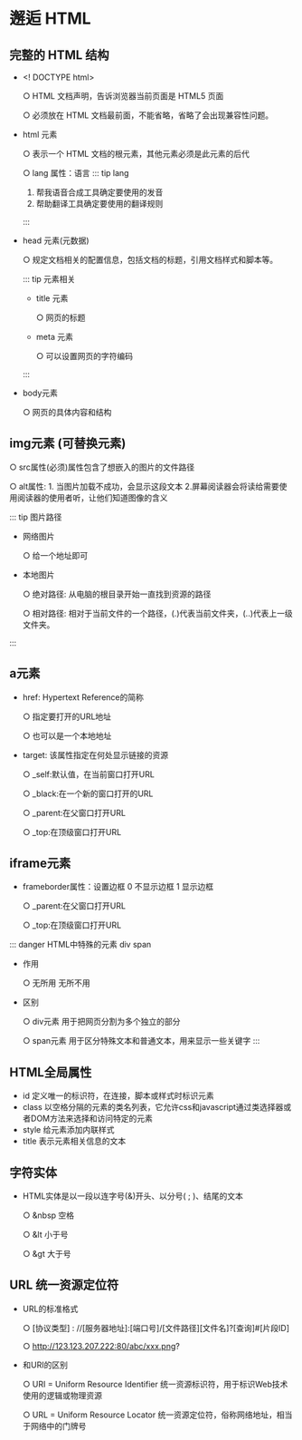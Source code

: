 # 邂逅 HTML

## 完整的 HTML 结构

- <! DOCTYPE html>

  ○ HTML 文档声明，告诉浏览器当前页面是 HTML5 页面

  ○ 必须放在 HTML 文档最前面，不能省略，省略了会出现兼容性问题。

- html 元素

  ○ 表示一个 HTML 文档的根元素，其他元素必须是此元素的后代

  ○ lang 属性：语言
  ::: tip lang
  1. 帮我语音合成工具确定要使用的发音
  2. 帮助翻译工具确定要使用的翻译规则

  :::

- head 元素(元数据)

  ○ 规定文档相关的配置信息，包括文档的标题，引用文档样式和脚本等。
  
  ::: tip 元素相关
  * title 元素

    ○ 网页的标题
  * meta 元素

    ○ 可以设置网页的字符编码

  :::

* body元素

  ○ 网页的具体内容和结构

## img元素 (可替换元素)
  
  ○ src属性(必须)属性包含了想嵌入的图片的文件路径
  
  ○ alt属性: 1. 当图片加载不成功，会显示这段文本 2.屏幕阅读器会将读给需要使用阅读器的使用者听，让他们知道图像的含义

  ::: tip 图片路径
  * 网络图片

    ○ 给一个地址即可
  * 本地图片

    ○ 绝对路径: 从电脑的根目录开始一直找到资源的路径

    ○ 相对路径: 相对于当前文件的一个路径，(.)代表当前文件夹，(..)代表上一级文件夹。

  :::

## a元素

 * href: Hypertext Reference的简称
   
   ○ 指定要打开的URL地址
   
   ○ 也可以是一个本地地址

  * target: 该属性指定在何处显示链接的资源

    ○ _self:默认值，在当前窗口打开URL

    ○ _black:在一个新的窗口打开的URL

    ○ _parent:在父窗口打开URL

    ○ _top:在顶级窗口打开URL
  
## iframe元素

 - frameborder属性：设置边框 0 不显示边框 1 显示边框

    ○ _parent:在父窗口打开URL

    ○ _top:在顶级窗口打开URL


::: danger HTML中特殊的元素 div  span  
* 作用
 
   ○ 无所用 无所不用

* 区别

  ○ div元素 用于把网页分割为多个独立的部分

  ○ span元素 用于区分特殊文本和普通文本，用来显示一些关键字
:::

## HTML全局属性

- id 定义唯一的标识符，在连接，脚本或样式时标识元素
- class 以空格分隔的元素的类名列表，它允许css和javascript通过类选择器或者DOM方法来选择和访问特定的元素
- style 给元素添加内联样式
- title 表示元素相关信息的文本

## 字符实体

- HTML实体是以一段以连字号(&)开头、以分号( ; )、结尾的文本
  
  ○  &nbsp 空格

  ○  &lt  小于号

  ○  &gt  大于号


## URL 统一资源定位符

 - URL的标准格式

   ○ [协议类型] : //[服务器地址]:[端口号]/[文件路径][文件名]?[查询]#[片段ID]

   ○ http://123.123.207.222:80/abc/xxx.png?
  
 - 和URI的区别

   ○ URI = Uniform Resource Identifier 统一资源标识符，用于标识Web技术使用的逻辑或物理资源

   ○ URL = Uniform Resource Locator 统一资源定位符，俗称网络地址，相当于网络中的门牌号
 